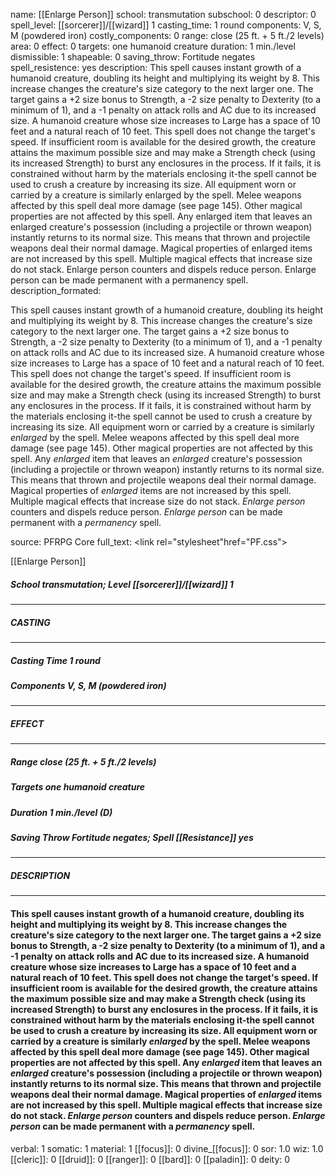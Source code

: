 name: [[Enlarge Person]]
school: transmutation
subschool: 0
descriptor: 0
spell_level: [[sorcerer]]/[[wizard]] 1
casting_time: 1 round
components: V, S, M (powdered iron)
costly_components: 0
range: close (25 ft. + 5 ft./2 levels)
area: 0
effect: 0
targets: one humanoid creature
duration: 1 min./level
dismissible: 1
shapeable: 0
saving_throw: Fortitude negates
spell_resistence: yes
description: This spell causes instant growth of a humanoid creature, doubling its height and multiplying its weight by 8. This increase changes the creature's size category to the next larger one. The target gains a +2 size bonus to Strength, a -2 size penalty to Dexterity (to a minimum of 1), and a -1 penalty on attack rolls and AC due to its increased size. A humanoid creature whose size increases to Large has a space of 10 feet and a natural reach of 10 feet. This spell does not change the target's speed. If insufficient room is available for the desired growth, the creature attains the maximum possible size and may make a Strength check (using its increased Strength) to burst any enclosures in the process. If it fails, it is constrained without harm by the materials enclosing it-the spell cannot be used to crush a creature by increasing its size. All equipment worn or carried by a creature is similarly enlarged by the spell. Melee weapons affected by this spell deal more damage (see page 145). Other magical properties are not affected by this spell. Any enlarged item that leaves an enlarged creature's possession (including a projectile or thrown weapon) instantly returns to its normal size. This means that thrown and projectile weapons deal their normal damage. Magical properties of enlarged items are not increased by this spell. Multiple magical effects that increase size do not stack. Enlarge person counters and dispels reduce person. Enlarge person can be made permanent with a permanency spell.
description_formated: <p>This spell causes instant growth of a humanoid creature, doubling its height and multiplying its weight by 8. This increase changes the creature's size category to the next larger one. The target gains a +2 size bonus to Strength, a -2 size penalty to Dexterity (to a minimum of 1), and a -1 penalty on attack rolls and AC due to its increased size. A humanoid creature whose size increases to Large has a space of 10 feet and a natural reach of 10 feet. This spell does not change the target's speed. If insufficient room is available for the desired growth, the creature attains the maximum possible size and may make a Strength check (using its increased Strength) to burst any enclosures in the process. If it fails, it is constrained without harm by the materials enclosing it-the spell cannot be used to crush a creature by increasing its size. All equipment worn or carried by a creature is similarly <i>enlarged</i> by the spell. Melee weapons affected by this spell deal more damage (see page 145). Other magical properties are not affected by this spell. Any <i>enlarged</i> item that leaves an <i>enlarged</i> creature's possession (including a projectile or thrown weapon) instantly returns to its normal size. This means that thrown and projectile weapons deal their normal damage. Magical properties of <i>enlarged</i> items are not increased by this spell. Multiple magical effects that increase size do not stack. <i>Enlarge person</i> counters and dispels reduce person. <i>Enlarge person</i> can be made permanent with a <i>permanency</i> spell.</p>
source: PFRPG Core
full_text: <link rel="stylesheet"href="PF.css"><div class="heading"><p class="alignleft">[[Enlarge Person]]</p><div style="clear: both;"></div></div><div><h5><b>School </b>transmutation; <b>Level </b>[[sorcerer]]/[[wizard]] 1</h5></div><hr/><div><h5><b>CASTING</b></h5></div><hr/><div><h5><b>Casting Time </b>1 round</h5><h5><b>Components </b>V, S, M (powdered iron)</h5></div><hr/><div><h5><b>EFFECT</b></h5></div><hr/><div><h5><b>Range </b>close (25 ft. + 5 ft./2 levels)</h5><h5><b>Targets </b>one humanoid creature</h5><h5><b>Duration </b>1 min./level (D)</h5><h5><b>Saving Throw </b>Fortitude negates; <b>Spell [[Resistance]] </b>yes</h5></div><hr/><div><h5><b>DESCRIPTION</b></h5></div><hr/><div><h4><p>This spell causes instant growth of a humanoid creature, doubling its height and multiplying its weight by 8. This increase changes the creature's size category to the next larger one. The target gains a +2 size bonus to Strength, a -2 size penalty to Dexterity (to a minimum of 1), and a -1 penalty on attack rolls and AC due to its increased size. A humanoid creature whose size increases to Large has a space of 10 feet and a natural reach of 10 feet. This spell does not change the target's speed. If insufficient room is available for the desired growth, the creature attains the maximum possible size and may make a Strength check (using its increased Strength) to burst any enclosures in the process. If it fails, it is constrained without harm by the materials enclosing it-the spell cannot be used to crush a creature by increasing its size. All equipment worn or carried by a creature is similarly <i>enlarged</i> by the spell. Melee weapons affected by this spell deal more damage (see page 145). Other magical properties are not affected by this spell. Any <i>enlarged</i> item that leaves an <i>enlarged</i> creature's possession (including a projectile or thrown weapon) instantly returns to its normal size. This means that thrown and projectile weapons deal their normal damage. Magical properties of <i>enlarged</i> items are not increased by this spell. Multiple magical effects that increase size do not stack. <i>Enlarge person</i> counters and dispels reduce person. <i>Enlarge person</i> can be made permanent with a <i>permanency</i> spell.</p></h4></div>
verbal: 1
somatic: 1
material: 1
[[focus]]: 0
divine_[[focus]]: 0
sor: 1.0
wiz: 1.0
[[cleric]]: 0
[[druid]]: 0
[[ranger]]: 0
[[bard]]: 0
[[paladin]]: 0
deity: 0
